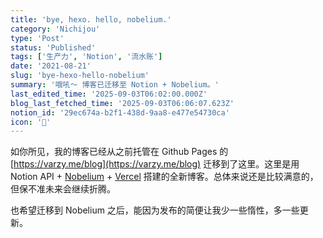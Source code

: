 ```yaml
---
title: 'bye, hexo. hello, nobelium.'
category: 'Nichijou'
type: 'Post'
status: 'Published'
tags: ['生产力', 'Notion', '流水账']
date: '2021-08-21'
slug: 'bye-hexo-hello-nobelium'
summary: '哦吼～ 博客已迁移至 Notion + Nobelium。'
last_edited_time: '2025-09-03T06:02:00.000Z'
blog_last_fetched_time: '2025-09-03T06:06:07.623Z'
notion_id: '29ec674a-b2f1-438d-9aa8-e477e54730ca'
icon: '🥎'
---
```


如你所见，我的博客已经从之前托管在 Github Pages 的 [https://varzy.me/blog](https://varzy.me/blog) 迁移到了这里。这里是用 Notion API + [Nobelium](https://github.com/craigary/nobelium) + [Vercel](https://vercel.com/) 搭建的全新博客。总体来说还是比较满意的，但保不准未来会继续折腾。

也希望迁移到 Nobelium 之后，能因为发布的简便让我少一些惰性，多一些更新。
